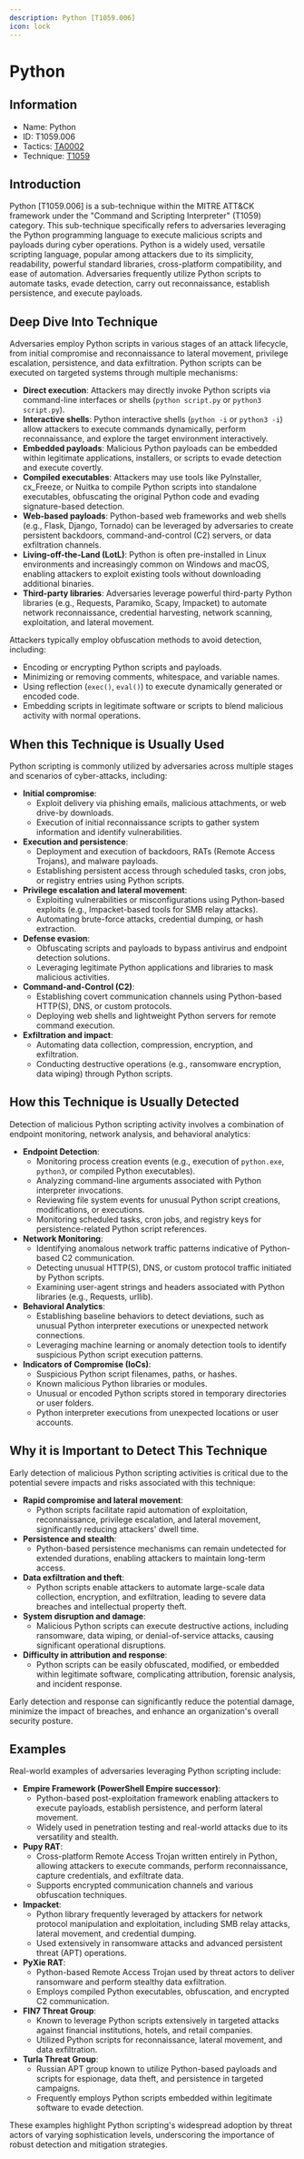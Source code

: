 ```yaml
---
description: Python [T1059.006]
icon: lock
---
```


# Python

## Information

- Name: Python
- ID: T1059.006
- Tactics: [TA0002](../TA0002/TA0002.md)
- Technique: [T1059](T1059.md)

## Introduction

Python \[T1059.006] is a sub-technique within the MITRE ATT\&CK framework under the "Command and Scripting Interpreter" (T1059) category. This sub-technique specifically refers to adversaries leveraging the Python programming language to execute malicious scripts and payloads during cyber operations. Python is a widely used, versatile scripting language, popular among attackers due to its simplicity, readability, powerful standard libraries, cross-platform compatibility, and ease of automation. Adversaries frequently utilize Python scripts to automate tasks, evade detection, carry out reconnaissance, establish persistence, and execute payloads.

## Deep Dive Into Technique

Adversaries employ Python scripts in various stages of an attack lifecycle, from initial compromise and reconnaissance to lateral movement, privilege escalation, persistence, and data exfiltration. Python scripts can be executed on targeted systems through multiple mechanisms:

- **Direct execution**: Attackers may directly invoke Python scripts via command-line interfaces or shells (`python script.py` or `python3 script.py`).
- **Interactive shells**: Python interactive shells (`python -i` or `python3 -i`) allow attackers to execute commands dynamically, perform reconnaissance, and explore the target environment interactively.
- **Embedded payloads**: Malicious Python payloads can be embedded within legitimate applications, installers, or scripts to evade detection and execute covertly.
- **Compiled executables**: Attackers may use tools like PyInstaller, cx_Freeze, or Nuitka to compile Python scripts into standalone executables, obfuscating the original Python code and evading signature-based detection.
- **Web-based payloads**: Python-based web frameworks and web shells (e.g., Flask, Django, Tornado) can be leveraged by adversaries to create persistent backdoors, command-and-control (C2) servers, or data exfiltration channels.
- **Living-off-the-Land (LotL)**: Python is often pre-installed in Linux environments and increasingly common on Windows and macOS, enabling attackers to exploit existing tools without downloading additional binaries.
- **Third-party libraries**: Adversaries leverage powerful third-party Python libraries (e.g., Requests, Paramiko, Scapy, Impacket) to automate network reconnaissance, credential harvesting, network scanning, exploitation, and lateral movement.

Attackers typically employ obfuscation methods to avoid detection, including:

- Encoding or encrypting Python scripts and payloads.
- Minimizing or removing comments, whitespace, and variable names.
- Using reflection (`exec()`, `eval()`) to execute dynamically generated or encoded code.
- Embedding scripts in legitimate software or scripts to blend malicious activity with normal operations.

## When this Technique is Usually Used

Python scripting is commonly utilized by adversaries across multiple stages and scenarios of cyber-attacks, including:

- **Initial compromise**:
  - Exploit delivery via phishing emails, malicious attachments, or web drive-by downloads.
  - Execution of initial reconnaissance scripts to gather system information and identify vulnerabilities.
- **Execution and persistence**:
  - Deployment and execution of backdoors, RATs (Remote Access Trojans), and malware payloads.
  - Establishing persistent access through scheduled tasks, cron jobs, or registry entries using Python scripts.
- **Privilege escalation and lateral movement**:
  - Exploiting vulnerabilities or misconfigurations using Python-based exploits (e.g., Impacket-based tools for SMB relay attacks).
  - Automating brute-force attacks, credential dumping, or hash extraction.
- **Defense evasion**:
  - Obfuscating scripts and payloads to bypass antivirus and endpoint detection solutions.
  - Leveraging legitimate Python applications and libraries to mask malicious activities.
- **Command-and-Control (C2)**:
  - Establishing covert communication channels using Python-based HTTP(S), DNS, or custom protocols.
  - Deploying web shells and lightweight Python servers for remote command execution.
- **Exfiltration and impact**:
  - Automating data collection, compression, encryption, and exfiltration.
  - Conducting destructive operations (e.g., ransomware encryption, data wiping) through Python scripts.

## How this Technique is Usually Detected

Detection of malicious Python scripting activity involves a combination of endpoint monitoring, network analysis, and behavioral analytics:

- **Endpoint Detection**:
  - Monitoring process creation events (e.g., execution of `python.exe`, `python3`, or compiled Python executables).
  - Analyzing command-line arguments associated with Python interpreter invocations.
  - Reviewing file system events for unusual Python script creations, modifications, or executions.
  - Monitoring scheduled tasks, cron jobs, and registry keys for persistence-related Python script references.
- **Network Monitoring**:
  - Identifying anomalous network traffic patterns indicative of Python-based C2 communication.
  - Detecting unusual HTTP(S), DNS, or custom protocol traffic initiated by Python scripts.
  - Examining user-agent strings and headers associated with Python libraries (e.g., Requests, urllib).
- **Behavioral Analytics**:
  - Establishing baseline behaviors to detect deviations, such as unusual Python interpreter executions or unexpected network connections.
  - Leveraging machine learning or anomaly detection tools to identify suspicious Python script execution patterns.
- **Indicators of Compromise (IoCs)**:
  - Suspicious Python script filenames, paths, or hashes.
  - Known malicious Python libraries or modules.
  - Unusual or encoded Python scripts stored in temporary directories or user folders.
  - Python interpreter executions from unexpected locations or user accounts.

## Why it is Important to Detect This Technique

Early detection of malicious Python scripting activities is critical due to the potential severe impacts and risks associated with this technique:

- **Rapid compromise and lateral movement**:
  - Python scripts facilitate rapid automation of exploitation, reconnaissance, privilege escalation, and lateral movement, significantly reducing attackers' dwell time.
- **Persistence and stealth**:
  - Python-based persistence mechanisms can remain undetected for extended durations, enabling attackers to maintain long-term access.
- **Data exfiltration and theft**:
  - Python scripts enable attackers to automate large-scale data collection, encryption, and exfiltration, leading to severe data breaches and intellectual property theft.
- **System disruption and damage**:
  - Malicious Python scripts can execute destructive actions, including ransomware, data wiping, or denial-of-service attacks, causing significant operational disruptions.
- **Difficulty in attribution and response**:
  - Python scripts can be easily obfuscated, modified, or embedded within legitimate software, complicating attribution, forensic analysis, and incident response.

Early detection and response can significantly reduce the potential damage, minimize the impact of breaches, and enhance an organization's overall security posture.

## Examples

Real-world examples of adversaries leveraging Python scripting include:

- **Empire Framework (PowerShell Empire successor)**:
  - Python-based post-exploitation framework enabling attackers to execute payloads, establish persistence, and perform lateral movement.
  - Widely used in penetration testing and real-world attacks due to its versatility and stealth.
- **Pupy RAT**:
  - Cross-platform Remote Access Trojan written entirely in Python, allowing attackers to execute commands, perform reconnaissance, capture credentials, and exfiltrate data.
  - Supports encrypted communication channels and various obfuscation techniques.
- **Impacket**:
  - Python library frequently leveraged by attackers for network protocol manipulation and exploitation, including SMB relay attacks, lateral movement, and credential dumping.
  - Used extensively in ransomware attacks and advanced persistent threat (APT) operations.
- **PyXie RAT**:
  - Python-based Remote Access Trojan used by threat actors to deliver ransomware and perform stealthy data exfiltration.
  - Employs compiled Python executables, obfuscation, and encrypted C2 communication.
- **FIN7 Threat Group**:
  - Known to leverage Python scripts extensively in targeted attacks against financial institutions, hotels, and retail companies.
  - Utilized Python scripts for reconnaissance, lateral movement, and data exfiltration.
- **Turla Threat Group**:
  - Russian APT group known to utilize Python-based payloads and scripts for espionage, data theft, and persistence in targeted campaigns.
  - Frequently employs Python scripts embedded within legitimate software to evade detection.

These examples highlight Python scripting's widespread adoption by threat actors of varying sophistication levels, underscoring the importance of robust detection and mitigation strategies.
